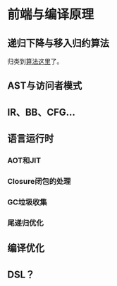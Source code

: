 # 前端与编译原理

## 递归下降与移入归约算法

归类到[算法这里](./DataStructure-Algorithm.md#Hd3f7a909e72cee12)了。

## AST与访问者模式

## IR、BB、CFG...

## 语言运行时

### AOT和JIT

### Closure闭包的处理

### GC垃圾收集

### 尾递归优化

## 编译优化

## DSL？
